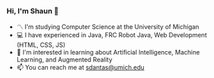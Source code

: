 ### Hi, I'm Shaun 👋


- 〽️ I'm studying Computer Science at the University of Michigan
- ‍💻 I have experienced in Java, FRC Robot Java, Web Development (HTML, CSS, JS)
- 📝 I'm interested in learning about Artificial Intelligence, Machine Learning, and Augmented Reality
- 📫 You can reach me at sdantas@umich.edu

<!--
**shaundantz/shaundantz** is a ✨ _special_ ✨ repository because its `README.md` (this file) appears on your GitHub profile.

Here are some ideas to get you started:

- 🔭 I’m currently working on ...
- 🌱 I’m currently learning ...
- 👯 I’m looking to collaborate on ...
- 🤔 I’m looking for help with ...
- 💬 Ask me about ...
- 📫 How to reach me: ...
- 😄 Pronouns: ...
- ⚡ Fun fact: ...
-->
